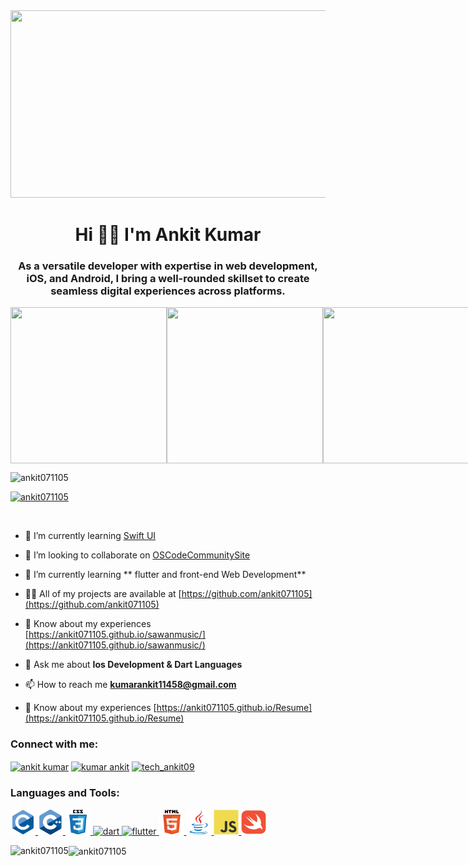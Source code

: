 <img src="https://www.apple.com/newsroom/images/product/app-store/Apple_App_Store_10th_anniversary_07102018_big.gif.large_2x.gif" alt="" width="1000px" height="300px">
    <h1 align="center">Hi 🙏🏼 I'm Ankit Kumar</h1>
<h3 align="center">As a versatile developer with expertise in web development, iOS, and Android, I bring a well-rounded skillset to create seamless digital experiences across platforms.</h3>
<div style="display: flex; justify-content: space-evenly;">

<img src="https://media.tenor.com/G61A9zcJgVYAAAAd/android-developer.gif" alt="" width="250px" height="250px" align="left">
   <img src="https://dezinebrainz.com/images/ios-app.gif" alt="" width="250px" height="250px" >
<img src="https://cdn.dribbble.com/users/2069402/screenshots/5574718/gif-4mb.gif" alt="" width="250px" height="250px">
  <img src="https://media.tenor.com/2WarV9tQYVcAAAAC/mobile-app-architecture-mobile-app-development.gif" alt="" width="250px" height="250px" >

</div>



<p align="left"> <img src="https://komarev.com/ghpvc/?username=ankit071105&label=Profile%20views&color=0e75b6&style=flat" alt="ankit071105" /> </p>

<p align="left"> <a href="https://github.com/ryo-ma/github-profile-trophy"><img src="https://github-profile-trophy.vercel.app/?username=ankit071105" alt="ankit071105" /></a> </p>

<p align="left"> <a href="https://twitter.com/" target="blank"><img src="https://img.shields.io/twitter/follow/?logo=twitter&style=for-the-badge" alt="" /></a> </p>

- 🌱 I’m currently learning [Swift UI](https://github.com/ankit071105/Beardo)

- 👯 I’m looking to collaborate on [OSCodeCommunitySite](https://github.com/ankit071105/OSCodeCommunitySite)
- 🌱 I’m currently learning ** flutter and front-end Web Development**

- 👨‍💻 All of my projects are available at [https://github.com/ankit071105](https://github.com/ankit071105)

- 📄 Know about my experiences [https://ankit071105.github.io/sawanmusic/](https://ankit071105.github.io/sawanmusic/)

- 💬 Ask me about **Ios Development & Dart Languages**

- 📫 How to reach me **kumarankit11458@gmail.com**

- 📄 Know about my experiences [https://ankit071105.github.io/Resume](https://ankit071105.github.io/Resume)

<h3 align="left">Connect with me:</h3>
<p align="left">
<a href="https://linkedin.com/in/ankit kumar" target="blank"><img align="center" src="https://raw.githubusercontent.com/rahuldkjain/github-profile-readme-generator/master/src/images/icons/Social/linked-in-alt.svg" alt="ankit kumar" height="30" width="40" /></a>
<a href="https://fb.com/kumar ankit" target="blank"><img align="center" src="https://raw.githubusercontent.com/rahuldkjain/github-profile-readme-generator/master/src/images/icons/Social/facebook.svg" alt="kumar ankit" height="30" width="40" /></a>
<a href="https://instagram.com/tech_ankit09" target="blank"><img align="center" src="https://raw.githubusercontent.com/rahuldkjain/github-profile-readme-generator/master/src/images/icons/Social/instagram.svg" alt="tech_ankit09" height="30" width="40" /></a>
</p>

<h3 align="left">Languages and Tools:</h3>
<p align="left"> <a href="https://www.cprogramming.com/" target="_blank" rel="noreferrer"> <img src="https://raw.githubusercontent.com/devicons/devicon/master/icons/c/c-original.svg" alt="c" width="40" height="40"/> </a> <a href="https://www.w3schools.com/cpp/" target="_blank" rel="noreferrer"> <img src="https://raw.githubusercontent.com/devicons/devicon/master/icons/cplusplus/cplusplus-original.svg" alt="cplusplus" width="40" height="40"/> </a> <a href="https://www.w3schools.com/css/" target="_blank" rel="noreferrer"> <img src="https://raw.githubusercontent.com/devicons/devicon/master/icons/css3/css3-original-wordmark.svg" alt="css3" width="40" height="40"/> </a> <a href="https://dart.dev" target="_blank" rel="noreferrer"> <img src="https://www.vectorlogo.zone/logos/dartlang/dartlang-icon.svg" alt="dart" width="40" height="40"/> </a> <a href="https://flutter.dev" target="_blank" rel="noreferrer"> <img src="https://www.vectorlogo.zone/logos/flutterio/flutterio-icon.svg" alt="flutter" width="40" height="40"/> </a> <a href="https://www.w3.org/html/" target="_blank" rel="noreferrer"> <img src="https://raw.githubusercontent.com/devicons/devicon/master/icons/html5/html5-original-wordmark.svg" alt="html5" width="40" height="40"/> </a> <a href="https://www.java.com" target="_blank" rel="noreferrer"> <img src="https://raw.githubusercontent.com/devicons/devicon/master/icons/java/java-original.svg" alt="java" width="40" height="40"/> </a> <a href="https://developer.mozilla.org/en-US/docs/Web/JavaScript" target="_blank" rel="noreferrer"> <img src="https://raw.githubusercontent.com/devicons/devicon/master/icons/javascript/javascript-original.svg" alt="javascript" width="40" height="40"/> </a> <a href="https://developer.apple.com/swift/" target="_blank" rel="noreferrer"> <img src="https://raw.githubusercontent.com/devicons/devicon/master/icons/swift/swift-original.svg" alt="swift" width="40" height="40"/> </a> </p>

<p><img align="left" src="https://github-readme-stats.vercel.app/api/top-langs?username=ankit071105&show_icons=true&locale=en&layout=compact" alt="ankit071105" /></p>


<p><img align="center" src="https://github-readme-streak-stats.herokuapp.com/?user=ankit071105&" alt="ankit071105" /></p>

